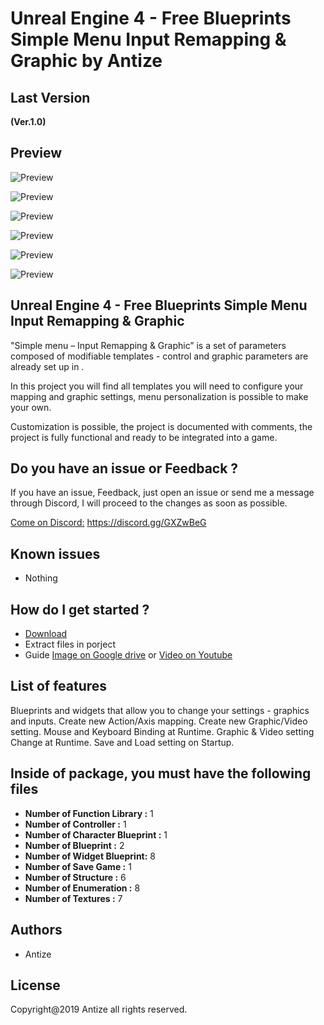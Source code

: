 
# Unreal Engine 4 - Free Blueprints Simple Menu Input Remapping & Graphic by Antize

## Last Version
**(Ver.1.0)**

## Preview
![Preview](Images/Exemple1.png)

![Preview](Images/Exemple2.png)

![Preview](Images/Exemple3.png)

![Preview](Images/Exemple4.png)

![Preview](Images/Exemple5.png)

![Preview](Images/Exemple.png)

## Unreal Engine 4 - Free Blueprints Simple Menu Input Remapping & Graphic
"Simple menu – Input Remapping & Graphic” is a set of parameters composed of modifiable templates - control and graphic parameters are already set up in .

In this project you will find all templates you will need to configure your mapping and graphic settings, menu personalization is possible to make your own.

Customization is possible, the project is documented with comments, the project is fully functional and ready to be integrated into a game.


## Do you have an issue or Feedback ?
If you have an issue, Feedback, just open an issue or send me a message through Discord, I will proceed to the changes as soon as possible.

[Come on Discord:](https://discord.gg/GXZwBeG) https://discord.gg/GXZwBeG

## Known issues
- Nothing

## How do I get started ?
  -  [Download](https://github.com/Antize/UE4-Free-Simple-Menu-Input-Remapping-Graphic/releases/)  
  -  Extract files in porject
  -  Guide [Image on Google drive](https://drive.google.com/drive/folders/1yHgg4s89Zup775bEVAEqp55ukmaz-QVa) or [Video on Youtube](https://www.youtube.com/watch?v=EiBX9FaXm8I) 

## List of features
Blueprints and widgets that allow you to change your settings - graphics and inputs.
Create new Action/Axis mapping.
Create new Graphic/Video setting.
Mouse and Keyboard Binding at Runtime.
Graphic & Video setting Change at Runtime.
Save and Load setting on Startup.

## Inside of package, you must have the following files
- **Number of Function Library :** 1
- **Number of Controller :** 1
- **Number of Character Blueprint :** 1
- **Number of Blueprint :** 2
- **Number of Widget Blueprint:** 8
- **Number of Save Game :** 1
- **Number of Structure :** 6
- **Number of Enumeration :** 8
- **Number of Textures :** 7

## Authors
- Antize

## License
Copyright@2019 Antize all rights reserved.
